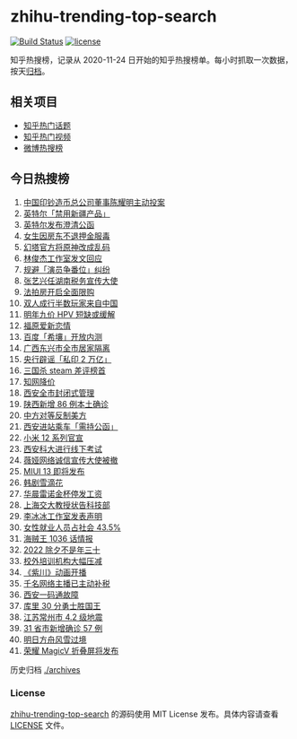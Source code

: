 # zhihu-trending-top-search

[![Build Status](https://github.com/justjavac/zhihu-trending-top-search/workflows/ci/badge.svg?branch=main)](https://github.com/justjavac/zhihu-trending-top-search/actions)
[![license](https://img.shields.io/github/license/justjavac/zhihu-trending-top-search)](https://github.com/justjavac/zhihu-trending-top-search/blob/main/LICENSE)

知乎热搜榜，记录从 2020-11-24 日开始的知乎热搜榜单。每小时抓取一次数据，按天[归档](./archives)。

## 相关项目

- [知乎热门话题](https://github.com/justjavac/zhihu-trending-hot-questions)
- [知乎热门视频](https://github.com/justjavac/zhihu-trending-hot-video)
- [微博热搜榜](https://github.com/justjavac/weibo-trending-hot-search)

## 今日热搜榜

<!-- BEGIN -->
<!-- 最后更新时间 Thu Dec 23 2021 20:11:30 GMT+0800 (China Standard Time) -->

1. [中国印钞造币总公司董事陈耀明主动投案](https://www.zhihu.com/search?q=陈耀明)
1. [英特尔「禁用新疆产品」](https://www.zhihu.com/search?q=英特尔)
1. [英特尔发布澄清公函](https://www.zhihu.com/search?q=英特尔)
1. [女生因房东不退押金服毒](https://www.zhihu.com/search?q=大三女生服毒身亡)
1. [幻塔官方将原神改成乱码](https://www.zhihu.com/search?q=原神)
1. [林俊杰工作室发文回应](https://www.zhihu.com/search?q=林俊杰)
1. [规避「演员争番位」纠纷](https://www.zhihu.com/search?q=演员争番位)
1. [张艺兴任湖南税务宣传大使](https://www.zhihu.com/search?q=张艺兴)
1. [法拍房开启全面限购](https://www.zhihu.com/search?q=法拍房)
1. [双人成行半数玩家来自中国](https://www.zhihu.com/search?q=双人成行)
1. [明年九价 HPV 短缺或缓解](https://www.zhihu.com/search?q=九价)
1. [福原爱新恋情](https://www.zhihu.com/search?q=福原爱)
1. [百度「希壤」开放内测](https://www.zhihu.com/search?q=希壤)
1. [广西东兴市全市居家隔离](https://www.zhihu.com/search?q=东兴市居家隔离)
1. [央行辟谣「私印 2 万亿」](https://www.zhihu.com/search?q=央行辟谣)
1. [三国杀 steam 差评榜首](https://www.zhihu.com/search?q=三国杀)
1. [知网降价](https://www.zhihu.com/search?q=知网)
1. [西安全市封闭式管理](https://www.zhihu.com/search?q=西安封闭式管理)
1. [陕西新增 86 例本土确诊](https://www.zhihu.com/search?q=陕西疫情)
1. [中方对等反制美方](https://www.zhihu.com/search?q=中国反制美国)
1. [西安进站乘车「需持公函」](https://www.zhihu.com/search?q=西安火车站)
1. [小米 12 系列官宣](https://www.zhihu.com/search?q=小米12)
1. [西安科大进行线下考试](https://www.zhihu.com/search?q=西安科技大学)
1. [薇娅网络诚信宣传大使被撤](https://www.zhihu.com/search?q=薇娅诚信大使)
1. [MIUI 13 即将发布](https://www.zhihu.com/search?q=MIUI13)
1. [韩剧雪滴花](https://www.zhihu.com/search?q=雪滴花)
1. [华晨雷诺金杯停发工资](https://www.zhihu.com/search?q=华晨雷诺金杯)
1. [上海交大教授状告科技部](https://www.zhihu.com/search?q=上海交大教授)
1. [李冰冰工作室发表声明](https://www.zhihu.com/search?q=李冰冰)
1. [女性就业人员占社会 43.5%](https://www.zhihu.com/search?q=女性就业比重)
1. [海贼王 1036 话情报](https://www.zhihu.com/search?q=海贼王)
1. [2022 除夕不是年三十](https://www.zhihu.com/search?q=2022年三十)
1. [校外培训机构大幅压减](https://www.zhihu.com/search?q=校外培训机构)
1. [《紫川》动画开播](https://www.zhihu.com/search?q=紫川)
1. [千名网络主播已主动补税](https://www.zhihu.com/search?q=主播补税)
1. [西安一码通故障](https://www.zhihu.com/search?q=西安一码通)
1. [库里 30 分勇士胜国王](https://www.zhihu.com/search?q=勇士)
1. [江苏常州市 4.2 级地震](https://www.zhihu.com/search?q=江苏地震)
1. [31 省市新增确诊 57 例](https://www.zhihu.com/search?q=国内疫情)
1. [明日方舟风雪过境](https://www.zhihu.com/search?q=明日方舟)
1. [荣耀 MagicV 折叠屏将发布](https://www.zhihu.com/search?q=荣耀折叠屏)

<!-- END -->

历史归档 [./archives](./archives)

### License

[zhihu-trending-top-search](https://github.com/justjavac/zhihu-trending-top-search)
的源码使用 MIT License 发布。具体内容请查看 [LICENSE](./LICENSE) 文件。
